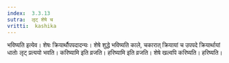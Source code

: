 ```yaml
---
index:  3.3.13
sutra:  लृट् शेषे च
vritti:  kashika 
---
```


भविष्यति इत्येव। शेषः क्रियार्थौपपदादन्यः। शेषे शुद्धे भविष्यति काले, चकारात् क्रियायां च उपपदे क्रियार्थायां धातोः लृट् प्रत्ययो भवति। करिष्यामि इति व्रजति। हरिष्यामि इति व्रजति। शेषे खल्वपि करिष्यति। हरिष्यति।

